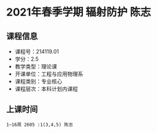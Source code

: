 # 2021年春季学期 辐射防护 陈志






## 课程信息

- 课程号：214119.01
- 学分：2.5
- 教学类型：理论课
- 开课单位：工程与应用物理系
- 课程类别：专业核心
- 课程层次：本科计划内课程

## 上课时间

```
1~16周 2605 :1(3,4,5) 陈志
```

